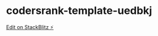 # codersrank-template-uedbkj

[Edit on StackBlitz ⚡️](https://stackblitz.com/edit/codersrank-template-uedbkj)